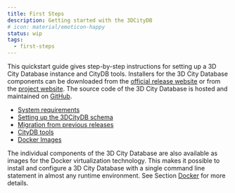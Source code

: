 ```yaml
---
title: First Steps
description: Getting started with the 3DCityDB
# icon: material/emoticon-happy
status: wip
tags:
  - first-steps
---
```


This quickstart guide gives step-by-step instructions for setting up a 3D City Database instance and CityDB tools. Installers for the 3D City Database components can be downloaded from the [official release website](https://github.com/3dcitydb/3dcitydb-suite/releases) or from the [project website](https://www.3dcitydb.org/3dcitydb/downloads/).  The source code of the 3D City Database is hosted and maintained on [GitHub](https://github.com/3dcitydb).

- [System requirements](requirements.md)
- [Setting up the 3DCityDB schema](setup.md)
- [Migration from previous releases](3dcitydb.md)
- [CityDB tools](citydb-tool.md)
- [Docker Images](docker.md)

The individual components of the 3D City Database are also available as images for the Docker virtualization technology. This makes it possible to install and configure a 3D City Database with a single command line statement in almost any runtime environment. See Section [Docker](docker.md) for more details.
